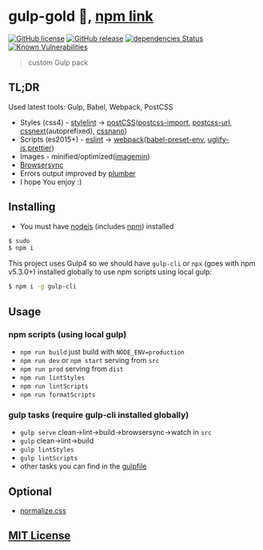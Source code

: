 # gulp-gold :wrench:, [npm link](https://www.npmjs.org/package/gulp-gold)

[![GitHub license](https://img.shields.io/github/license/arturparkhisenko/gulp-gold.svg)](https://github.com/arturparkhisenko/gulp-gold/blob/master/LICENSE.md) [![GitHub release](https://img.shields.io/github/release/arturparkhisenko/gulp-gold.svg)](https://github.com/arturparkhisenko/gulp-gold/releases) [![dependencies Status](https://david-dm.org/arturparkhisenko/gulp-gold/status.svg)](https://david-dm.org/arturparkhisenko/gulp-gold) [![Known Vulnerabilities](https://snyk.io/test/github/arturparkhisenko/gulp-gold/badge.svg)](https://snyk.io/test/github/arturparkhisenko/gulp-gold)

> custom Gulp pack

## TL;DR

Used latest tools: Gulp, Babel, Webpack, PostCSS

- Styles (css4) - [stylelint](http://stylelint.io/) -> [postCSS](https://www.npmjs.org/package/gulp-postcss)([postcss-import](https://www.npmjs.org/package/postcss-import), [postcss-url](https://www.npmjs.org/package/postcss-url), [cssnext](https://www.npmjs.org/package/postcss-cssnext)(autoprefixed), [cssnano](https://www.npmjs.org/package/cssnano))
- Scripts (es2015+) - [eslint](https://www.npmjs.org/package/eslint) -> [webpack](https://webpack.js.org)([babel-preset-env](https://www.npmjs.com/package/babel-preset-env), [uglify-js](https://www.npmjs.org/package/gulp-uglify),[prettier](https://prettier.io/))
- Images - minified/optimized([imagemin](https://www.npmjs.org/package/gulp-imagemin))
- [Browsersync](https://www.npmjs.com/package/browser-sync)
- Errors output improved by [plumber](https://www.npmjs.org/package/gulp-plumber)
- I hope You enjoy :)

## Installing

- You must have [nodejs](https://nodejs.org/) (includes [npm](https://www.npmjs.org/)) installed

```sh
$ sudo
$ npm i
```

This project uses Gulp4 so we should have `gulp-cli` or `npx` (goes with npm v5.3.0+) installed globally to use npm scripts using local gulp:

```sh
$ npm i -g gulp-cli
```

## Usage

### npm scripts (using local gulp)

- `npm run build` just build with `NODE_ENV=production`
- `npm run dev` or `npm start` serving from `src`
- `npm run prod` serving from `dist`
- `npm run lintStyles`
- `npm run lintScripts`
- `npm run formatScripts`

### gulp tasks (require gulp-cli installed globally)

- `gulp serve` clean->lint->build->browsersync->watch in `src`
- `gulp` clean->lint->build
- `gulp lintStyles`
- `gulp lintScripts`
- other tasks you can find in the [gulpfile](gulpfile.js)

## Optional

- [normalize.css](https://github.com/necolas/normalize.css)

## [MIT License](LICENSE.md)
